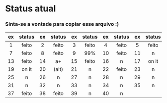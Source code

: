 # Status atual
### Sinta-se a vontade para copiar esse arquivo :)

|  ex | status |  ex | status |  ex | status |  ex | status |  ex | status |  ex | status |
|:---:|  :---: |:---:|  :---: |:---:|  :---: |:---:|  :---: |:---:|  :---: |:---:|  :---: |
|  1  |  feito |  2  |  feito |  3  |  feito |  4  |  feito |  5  |  feito |  6  |    n   |
|  7  |  feito |  8  |  feito |  9  |   99%  |  10 |  feito |  11 |    n   |  12 |    n   |
|  13 |  feito |  14 |   a+   |  15 |  feito |  16 |    n   |  17 |  on it |  18 |    n   |
|  19 |  on it |  20 |  (alt) |  21 |    n   |  22 |  feito |  23 |    n   |  24 |    n   |
|  25 |    n   |  26 |    n   |  27 |    n   |  28 |    n   |  29 |    n   |  30 |    n   |
|  31 |    n   |  32 |    n   |  33 |    n   |  34 |    n   |  35 |    n   |  36 |    n   |
|  37 |  feito |  38 |  feito |  39 |    n   |  40 |    n   |
